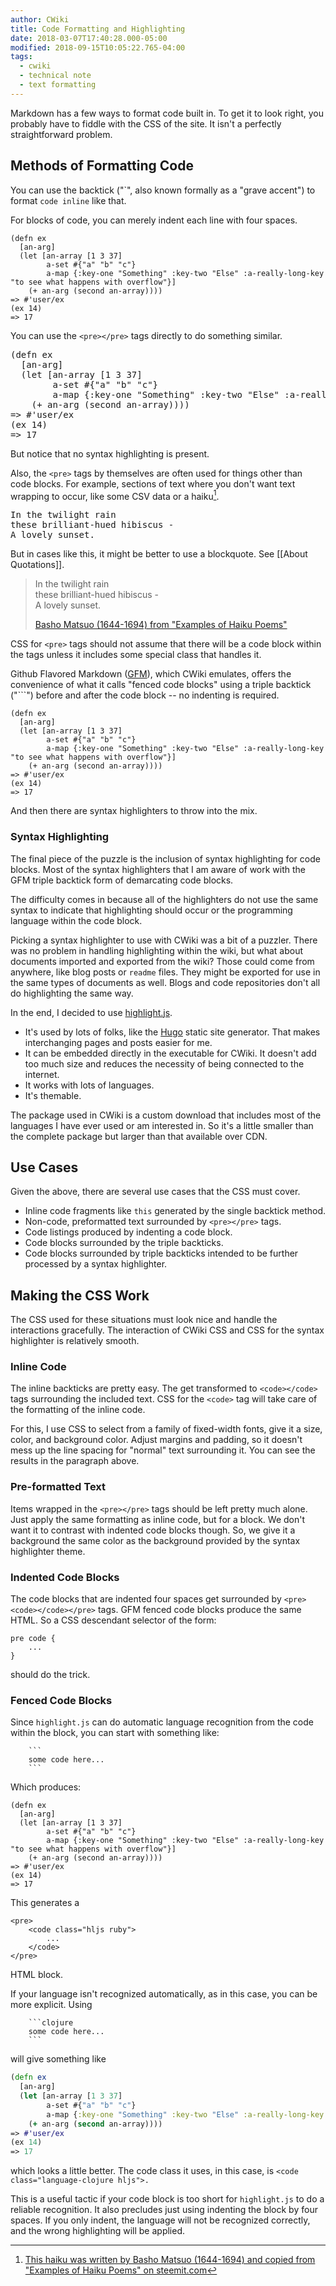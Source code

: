 ```yaml
---
author: CWiki
title: Code Formatting and Highlighting
date: 2018-03-07T17:40:28.000-05:00
modified: 2018-09-15T10:05:22.765-04:00
tags:
  - cwiki
  - technical note
  - text formatting
---
```



Markdown has a few ways to format code built in. To get it to look right, you probably have to fiddle with the CSS of the site. It isn't a perfectly straightforward problem.

## Methods of Formatting Code ##

You can use the backtick ("\`", also known formally as a "grave accent") to format `code inline` like that.

For blocks of code, you can merely indent each line with four spaces.

    (defn ex
      [an-arg]
      (let [an-array [1 3 37]
            a-set #{"a" "b" "c"}
            a-map {:key-one "Something" :key-two "Else" :a-really-long-key "to see what happens with overflow"}]
        (+ an-arg (second an-array))))
    => #'user/ex
    (ex 14)
    => 17

You can use the `<pre></pre>` tags directly to do something similar.

<pre>
(defn ex
  [an-arg]
  (let [an-array [1 3 37]
        a-set #{"a" "b" "c"}
        a-map {:key-one "Something" :key-two "Else" :a-really-long-key "to see what happens with overflow"}]
    (+ an-arg (second an-array))))
=> #'user/ex
(ex 14)
=> 17
</pre>

But notice that no syntax highlighting is present.

Also, the `<pre>` tags by themselves are often used for things other than code blocks. For example, sections of text where you don't want text wrapping to occur, like some CSV data or a haiku[^1].

<pre>
In the twilight rain
these brilliant-hued hibiscus -
A lovely sunset.
</pre>

But in cases like this, it might be better to use a blockquote. See [[About Quotations]].

>In the twilight rain<br/>
>these brilliant-hued hibiscus -<br/>
>A lovely sunset.<br/><footer>[Basho Matsuo (1644-1694) from "Examples of Haiku Poems"](http://examples.yourdictionary.com/examples-of-haiku-poems.html)</footer>

CSS for `<pre>` tags should not assume that there will be a code block within the tags unless it includes some special class that handles it.

Github Flavored Markdown ([GFM](https://github.github.com/gfm/)), which CWiki emulates, offers the convenience of what it calls "fenced code blocks" using a triple backtick ("\`\`\`") before and after the code block -- no indenting is required.

```
(defn ex
  [an-arg]
  (let [an-array [1 3 37]
        a-set #{"a" "b" "c"}
        a-map {:key-one "Something" :key-two "Else" :a-really-long-key "to see what happens with overflow"}]
    (+ an-arg (second an-array))))
=> #'user/ex
(ex 14)
=> 17
```

And then there are syntax highlighters to throw into the mix.

### Syntax Highlighting ###

The final piece of the puzzle is the inclusion of syntax highlighting for code blocks. Most of the syntax highlighters that I am aware of work with the GFM triple backtick form of demarcating code blocks.

The difficulty comes in because all of the highlighters do not use the same syntax to indicate that highlighting should occur or the programming language within the code block.

Picking a syntax highlighter to use with CWiki was a bit of a puzzler. There was no problem in handling highlighting within the wiki, but what about documents imported and exported from the wiki? Those could come from anywhere, like blog posts or `readme` files. They might be exported for use in the same types of documents as well. Blogs and code repositories don't all do highlighting the same way.

In the end, I decided to use [highlight.js](https://highlightjs.org).

* It's used by lots of folks, like the [Hugo](https://gohugo.io) static site generator. That makes interchanging pages and posts easier for me.
* It can be embedded directly in the executable for CWiki. It doesn't add too much size and reduces the necessity of being connected to the internet.
* It works with lots of languages.
* It's themable.

The package used in CWiki is a custom download that includes most of the languages I have ever used or am interested in. So it's a little smaller than the complete package but larger than that available over CDN.

## Use Cases ##

Given the above, there are several use cases that the CSS must cover.

* Inline code fragments like `this` generated by the single backtick method.
* Non-code, preformatted text surrounded by `<pre></pre>` tags.
* Code listings produced by indenting a code block.
* Code blocks surrounded by the triple backticks.
* Code blocks surrounded by triple backticks intended to be further processed by a syntax highlighter.

## Making the CSS Work ##

The CSS used for these situations must look nice and handle the interactions gracefully. The interaction of CWiki CSS and CSS for the syntax highlighter is relatively smooth.

### Inline Code ###

The inline backticks are pretty easy. The get transformed to `<code></code>` tags surrounding the included text. CSS for the `<code>` tag will take care of the formatting of the inline code.

For this, I use CSS to select from a family of fixed-width fonts, give it a size, color, and background color. Adjust margins and padding, so it doesn't mess up the line spacing for "normal" text surrounding it. You can see the results in the paragraph above.

### Pre-formatted Text ###

Items wrapped in the `<pre></pre>` tags should be left pretty much alone. Just apply the same formatting as inline code, but for a block. We don't want it to contrast with indented code blocks though. So, we give it a background the same color as the background provided by the syntax highlighter theme.

### Indented Code Blocks ###

The code blocks that are indented four spaces get surrounded by `<pre><code></code></pre>` tags. GFM fenced code blocks produce the same HTML. So a CSS descendant selector of the form:

    pre code {
        ...
    }

should do the trick.

### Fenced Code Blocks ###

Since `highlight.js` can do automatic language recognition from the code within the block, you can start with something like:

```
    ```
    some code here...
    ```
```

Which produces:

```
(defn ex
  [an-arg]
  (let [an-array [1 3 37]
        a-set #{"a" "b" "c"}
        a-map {:key-one "Something" :key-two "Else" :a-really-long-key "to see what happens with overflow"}]
    (+ an-arg (second an-array))))
=> #'user/ex
(ex 14)
=> 17
```

This generates a 

```
<pre>
    <code class="hljs ruby">
        ...
    </code>
</pre>
```

HTML block.

If your language isn't recognized automatically, as in this case, you can be more explicit. Using

```
    ```clojure
    some code here...
    ```
```

will give something like

```clojure
(defn ex
  [an-arg]
  (let [an-array [1 3 37]
        a-set #{"a" "b" "c"}
        a-map {:key-one "Something" :key-two "Else" :a-really-long-key "to see what happens with overflow"}]
    (+ an-arg (second an-array))))
=> #'user/ex
(ex 14)
=> 17
```

which looks a little better. The code class it uses, in this case, is `<code class="language-clojure hljs">.`

This is a useful tactic if your code block is too short for `highlight.js` to do a reliable recognition. It also precludes just using indenting the block by four spaces. If you only indent, the language will not be recognized correctly, ​and the wrong highlighting will be applied.

[^1]: [This haiku was written by Basho Matsuo (1644-1694) and copied from "Examples of Haiku Poems" on steemit.com](http://examples.yourdictionary.com/examples-of-haiku-poems.html)